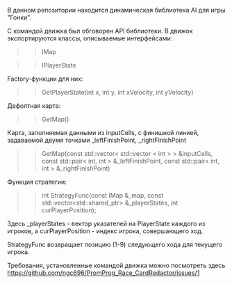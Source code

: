 В данном репозитории находится динамическая библиотека AI для игры "Гонки".

С командой движка был обговорен API библиотеки. В движок экспортируются классы, описываемые интерфейсами:
>> IMap

>> IPlayerState

Factory-функции для них:
>> GetPlayerState(int x, int y, int xVelocity, int yVelocity)

Дефолтная карта:
>> GetMap()

Карта, заполняемая данными из inputCells, 
с финишной линией, задаваемой двумя точками _leftFinishPoint, _rightFinishPoint
>> GetMap(const std::vector< std::vector < int > > &inputCells,
>> 	const std::pair< int, int > &_leftFinishPoint,
>> 	const std::pair< int, int > &_rightFinishPoint)

Функция стратегии:
>> int StrategyFunc(const IMap &_map, const std::vector<std::shared_ptr<IPlayerState>> &_playerStates, int curPlayerPosition);

Здесь _playerStates - вектор указателей на PlayerState каждого из игроков, а curPlayerPosition - индекс игрока, совершающего ход.

StrategyFunc возвращает позицию (1-9) следующего хода для текущего игрока.

Требования, установленные командой движка можно посмотреть здесь https://github.com/ngc696/PromProg_Race_CardRedactor/issues/1

